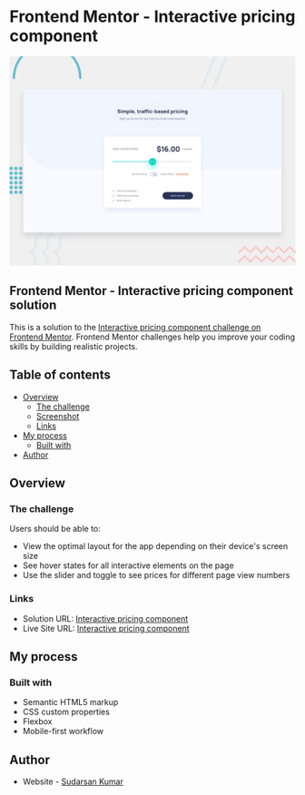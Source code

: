 # Frontend Mentor - Interactive pricing component

![Design preview for the Interactive pricing component coding challenge](./design/desktop-preview.jpg)

## Frontend Mentor - Interactive pricing component solution

This is a solution to the [Interactive pricing component challenge on Frontend Mentor](https://www.frontendmentor.io/challenges/interactive-pricing-component-t0m8PIyY8). Frontend Mentor challenges help you improve your coding skills by building realistic projects. 

## Table of contents

- [Overview](#overview)
  - [The challenge](#the-challenge)
  - [Screenshot](#screenshot)
  - [Links](#links)
- [My process](#my-process)
  - [Built with](#built-with)
- [Author](#author)


## Overview

### The challenge

Users should be able to:

- View the optimal layout for the app depending on their device's screen size
- See hover states for all interactive elements on the page
- Use the slider and toggle to see prices for different page view numbers


### Links

- Solution URL: <a href="https://github.com/sudarsankumar/interactive-pricing-component.git">Interactive pricing component</a>
- Live Site URL: <a href="https://sudarsankumar.github.io/interactive-pricing-component/">Interactive pricing component</a>

## My process

### Built with

- Semantic HTML5 markup
- CSS custom properties
- Flexbox
- Mobile-first workflow

## Author

- Website - [Sudarsan Kumar](https://sudarsan-kumar.netlify.app/)
